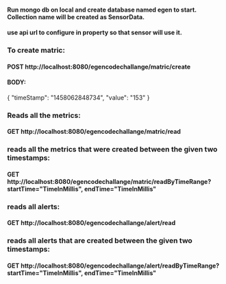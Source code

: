 
#### Run mongo db on local and create database named egen to start. Collection name will be created as SensorData.
#### use api url to configure in property so that sensor will use it.

### To create matric:

#### POST http://localhost:8080/egencodechallange/matric/create

#### BODY:

{
  "timeStamp": "1458062848734", 
  "value": "153"
}

### Reads all the metrics:

#### GET http://localhost:8080/egencodechallange/matric/read

### reads all the metrics that were created between the given two timestamps:

#### GET http://localhost:8080/egencodechallange/matric/readByTimeRange?startTime="TimeInMillis", endTime="TimeInMillis"

### reads all alerts:

#### GET http://localhost:8080/egencodechallange/alert/read

### reads all alerts that are created between the given two timestamps:

#### GET http://localhost:8080/egencodechallange/alert/readByTimeRange?startTime="TimeInMillis", endTime="TimeInMillis"



